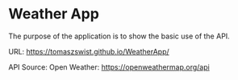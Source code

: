 # Weather App
The purpose of the application is to show the basic use of the API.

URL: https://tomaszswist.github.io/WeatherApp/

  API Source:
    Open Weather: https://openweathermap.org/api
